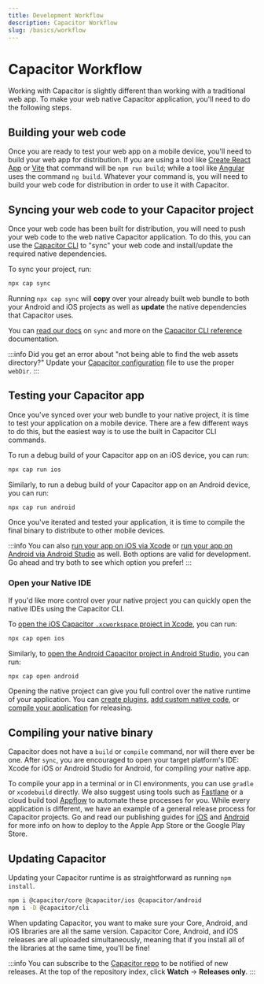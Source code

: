 ```yaml
---
title: Development Workflow
description: Capacitor Workflow
slug: /basics/workflow
---
```


# Capacitor Workflow

Working with Capacitor is slightly different than working with a traditional web app. To make your web native Capacitor application, you'll need to do the following steps.

## Building your web code

Once you are ready to test your web app on a mobile device, you'll need to build your web app for distribution. If you are using a tool like [Create React App](https://create-react-app.dev/) or [Vite](https://vitejs.dev/) that command will be `npm run build`; while a tool like [Angular](https://angular.io/) uses the command `ng build`. Whatever your command is, you will need to build your web code for distribution in order to use it with Capacitor.

## Syncing your web code to your Capacitor project

Once your web code has been built for distribution, you will need to push your web code to the web native Capacitor application. To do this, you can use the [Capacitor CLI](/cli/index.md) to "sync" your web code and install/update the required native dependencies.

To sync your project, run:

```bash
npx cap sync
```

Running `npx cap sync` will **copy** over your already built web bundle to both your Android and iOS projects as well as **update** the native dependencies that Capacitor uses.

You can [read our docs](/cli/commands/sync.md) on `sync` and more on the [Capacitor CLI reference](/cli/index.md) documentation.

:::info
Did you get an error about "not being able to find the web assets directory?" Update your [Capacitor configuration](/main/reference/config.md) file to use the proper `webDir`.
:::


## Testing your Capacitor app

Once you've synced over your web bundle to your native project, it is time to test your application on a mobile device. There are a few different ways to do this, but the easiest way is to use the built in Capacitor CLI commands.

To run a debug build of your Capacitor app on an iOS device, you can run:
```bash
npx cap run ios
```

Similarly, to run a debug build of your Capacitor app on an Android device, you can run:
```bash
npx cap run android
```


Once you've iterated and tested your application, it is time to compile the final binary to distribute to other mobile devices.

:::info
You can also [run your app on iOS via Xcode](/main/ios/index.md#running-in-xcode) or [run your app on Android via Android Studio](/main/android/index.md#running-with-android-studio) as well. Both options are valid for development. Go ahead and try both to see which option you prefer!
:::

### Open your Native IDE

If you'd like more control over your native project you can quickly open the native IDEs using the Capacitor CLI.

To [open the iOS Capacitor `.xcworkspace` project in Xcode](/main/ios/index.md#opening-the-ios-project), you can run:
```bash
npx cap open ios
```

Similarly, to [open the Android Capacitor project in Android Studio](/main/android/index.md#opening-the-android-project), you can run:
```bash
npx cap open android
```

Opening the native project can give you full control over the native runtime of your application. You can [create plugins](/plugins.md), [add custom native code](/main/ios/custom-code.md#custom-native-ios-code), or [compile your application](#compiling-your-native-binary) for releasing.

## Compiling your native binary

Capacitor does not have a `build` or `compile` command, nor will there ever be one. After `sync`, you are encouraged to open your target platform's IDE: Xcode for iOS or Android Studio for Android, for compiling your native app.

To compile your app in a terminal or in CI environments, you can use `gradle` or `xcodebuild` directly. We also  suggest using tools such as [Fastlane](https://fastlane.tools) or a cloud build tool [Appflow](https://useappflow.com) to automate these processes for you. While every application is different, we have an example of a general release process for Capacitor projects. Go and read our publishing guides for [iOS](/main/ios/deploying-to-app-store.md) and [Android](/main/android/deploying-to-google-play.md) for more info on how to deploy to the Apple App Store or the Google Play Store.

## Updating Capacitor

Updating your Capacitor runtime is as straightforward as running `npm install`.

```bash
npm i @capacitor/core @capacitor/ios @capacitor/android
npm i -D @capacitor/cli
```

When updating Capacitor, you want to make sure your Core, Android, and iOS libraries are all the same version. Capacitor Core, Android, and iOS releases are all uploaded simultaneously, meaning that if you install all of the libraries at the same time, you'll be fine!

:::info
You can subscribe to the [Capacitor repo](https://github.com/ionic-team/capacitor) to be notified of new releases. At the top of the repository index, click **Watch** -> **Releases only**.
:::

